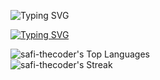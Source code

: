 <img src="https://readme-typing-svg.herokuapp.com?font=Fira+Code&weight=700&pause=1000&color=0024F7&random=false&width=435&lines=Hey%2C+This+is+Safi+from+Pakistan" alt="Typing SVG" /> <br>


[![Typing SVG](https://readme-typing-svg.herokuapp.com?font=Fira+Code&weight=700&size=17&pause=1000&color=0024F7&random=false&width=435&lines=Welcome+to+my+Second+World+%3A-+Github)](https://git.io/typing-svg)


![safi-thecoder's Top Languages](https://github-readme-stats.vercel.app/api/top-langs/?username=safi-thecoder&theme=vue-dark&show_icons=true&hide_border=true&layout=compact) <br>
![safi-thecoder's Streak](https://github-readme-streak-stats.herokuapp.com/?user=safi-thecoder&theme=vue-dark&hide_border=true)
